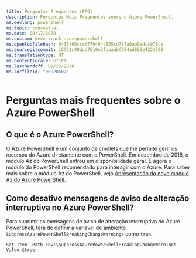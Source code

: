 ```yaml
---
title: Perguntas Frequentes (FAQ)
description: Perguntas Mais Frequentes sobre o Azure PowerShell.
ms.devlang: powershell
ms.topic: conceptual
ms.date: 08/17/2020
ms.custom: devx-track-azurepowershell
ms.openlocfilehash: b436f00ccef779464a555cd787a9ab0adcc970ce
ms.sourcegitcommit: 15f21c40dcb7610e2fbaaabf264ad925e4224500
ms.translationtype: HT
ms.contentlocale: pt-PT
ms.lasthandoff: 09/22/2020
ms.locfileid: "90928507"
---
```

# <a name="frequently-asked-questions-about-azure-powershell"></a>Perguntas mais frequentes sobre o Azure PowerShell

## <a name="what-is-azure-powershell"></a>O que é o Azure PowerShell?

O Azure PowerShell é um conjunto de cmdlets que lhe permite gerir os recursos do Azure diretamente com o PowerShell. Em dezembro de 2018, o módulo Az do PowerShell entrou em disponibilidade geral. É agora o módulo do PowerShell recomendado para interagir com o Azure. Para saber mais sobre o módulo Az do PowerShell, veja [Apresentação do novo módulo Az do Azure PowerShell](/powershell/azure/new-azureps-module-az).

## <a name="how-do-i-disable-breaking-change-warning-messages-in-azure-powershell"></a>Como desativo mensagens de aviso de alteração interruptiva no Azure PowerShell?

Para suprimir as mensagens de aviso de alteração interruptiva no Azure PowerShell, terá de definir a variável de ambiente `SuppressAzurePowerShellBreakingChangeWarnings` como `true`.

```azurepowershell
Set-Item -Path Env:\SuppressAzurePowerShellBreakingChangeWarnings -Value $true
```
